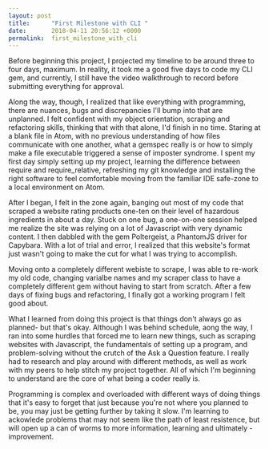 ```yaml
---
layout: post
title:      "First Milestone with CLI "
date:       2018-04-11 20:56:12 +0000
permalink:  first_milestone_with_cli
---
```


Before beginning this project, I projected my timeline to be around three to four days, maximum. In reality, it took me a good five days to code my CLI gem, and currently, I still have the video walkthrough to record before submitting everything for approval. 

Along the way, though, I realized that like everything with programming, there are nuances, bugs and discrepancies I'll bump into that are unplanned. I felt confident with my object orientation, scraping and refactoring skills, thinking that with that alone, I'd finish in no time. Staring at a blank file in Atom, with no previous understanding of how files communicate with one another, what a gemspec really is or how to simply make a file executable triggered a sense of imposter syndrome. I spent my first day simply setting up my project, learning the difference between require and require_relative, refreshing my git knowledge and installing the right software to feel comfortable moving from the familiar IDE safe-zone to a local environment on Atom.   

After I began, I felt in the zone again, banging out most of my code that scraped a website rating products one-ten on their level of hazardous ingredients in about a day. Stuck on one bug, a one-on-one session helped me realize the site was relying on a lot of Javascript with very dynamic content. I then dabbled with the gem Poltergeist, a PhantomJS driver for Capybara. With a lot of trial and error, I realized that this website's format just wasn't going to make the cut for what I was trying to accomplish.  

Moving onto a completely different webiste to scrape, I was able to re-work my old code, changing varialbe names and my scraper class to have a completely different gem without having to start from scratch. After a few days of fixing bugs and refactoring, I finally got a working program I felt good about. 

What I learned from doing this project is that things don't always go as planned- but that's okay. Although I was behind schedule, aong the way, I ran into some hurdles that forced me to learn new things, such as scraping websites with Javascript, the fundamentals of setting up a program, and problem-solving without the crutch of the Ask a Question feature. I really had to research and play around with different methods, as well as work with my peers to help stitch my project together. All of which I'm beginning to understand are the core of what being a coder really is.  

Programming is complex and overloaded with different ways of doing things that it's easy to forget that just because you're not where you planned to be, you may just be getting further by taking it slow. I'm learning to ackowlede problems that may not seem like the path of least resistence, but will open up a can of worms to more information, learning and ultimately - improvement.   



